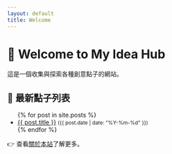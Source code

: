 ```yaml
---
layout: default
title: Welcome
---
```


# 👋 Welcome to My Idea Hub

這是一個收集與探索各種創意點子的網站。

## 🧠 最新點子列表

<ul>
  {% for post in site.posts %}
    <li>
      <a href="{{ post.url | relative_url }}">{{ post.title }}</a>
      <small>({{ post.date | date: "%Y-%m-%d" }})</small>
    </li>
  {% endfor %}
</ul>

👉 查看[關於本站](about.html)了解更多。

